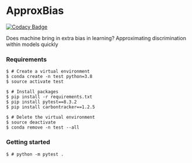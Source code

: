 # ApproxBias

[![Codacy Badge](https://app.codacy.com/project/badge/Grade/d0f9d3235ebf4454b3f43beb137bb2c7)](https://app.codacy.com/gh/eustomaqua/ApproxBias/dashboard?utm_source=gh&utm_medium=referral&utm_content=&utm_campaign=Badge_grade) 

Does machine bring in extra bias in learning? Approximating discrimination within models quickly


### Requirements

```shell
$ # Create a virtual environment
$ conda create -n test python=3.8
$ source activate test

$ # Install packages
$ pip install -r requirements.txt
$ pip install pytest==8.3.2
$ pip install carbontracker==1.2.5

$ # Delete the virtual environment
$ source deactivate
$ conda remove -n test --all
```

### Getting started

```shell
$ # python -m pytest .
```
